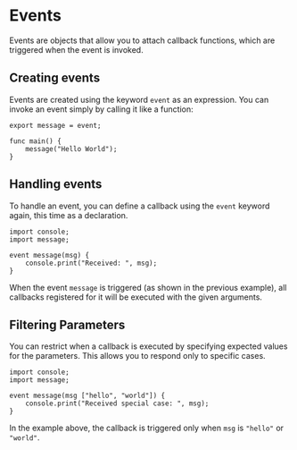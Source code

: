 # Events
Events are objects that allow you to attach callback functions, which are triggered when the event is invoked.


## Creating events
Events are created using the keyword `event` as an expression. You can invoke an event simply by calling it like a function:
```none
export message = event;

func main() {
    message("Hello World");
}
```

## Handling events
To handle an event, you can define a callback using the `event` keyword again, this time as a declaration.
```none
import console;
import message;

event message(msg) {
    console.print("Received: ", msg);
}
```
When the event `message` is triggered (as shown in the previous example), all callbacks registered for it will be executed with the given arguments.

## Filtering Parameters
You can restrict when a callback is executed by specifying expected values for the parameters. This allows you to respond only to specific cases.
```none
import console;
import message;

event message(msg ["hello", "world"]) {
    console.print("Received special case: ", msg);
}
```
In the example above, the callback is triggered only when `msg` is `"hello"` or `"world"`.